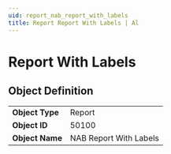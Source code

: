 ```yaml
---
uid: report_nab_report_with_labels
title: Report Report With Labels | Al
---
```

# Report With Labels

## Object Definition

<table>
<tr><td><b>Object Type</b></td><td>Report</td></tr>
<tr><td><b>Object ID</b></td><td>50100</td></tr>
<tr><td><b>Object Name</b></td><td>NAB Report With Labels</td></tr>
</table>
